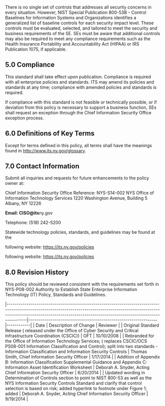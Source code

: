 There is no single set of controls that addresses all security concerns in every situation. However, NIST Special Publication 800-53B - Control Baselines for Information Systems and Organizations identifies a generalized list of baseline controls for each security impact level. These controls must be evaluated, selected, and tailored to meet the security and business requirements of the SE. SEs must be aware that additional controls may also be required to meet any compliance requirements such as the Health Insurance Portability and Accountability Act (HIPAA) or IRS Publication 1075, if applicable.

## **5.0 Compliance**

This standard shall take effect upon publication. Compliance is required with all enterprise policies and standards. ITS may amend its policies and standards at any time; compliance with amended policies and standards is required.

If compliance with this standard is not feasible or technically possible, or if deviation from this policy is necessary to support a business function, SEs shall request an exception through the Chief Information Security Office exception process.

## **$^{ }$6.0 Definitions of Key Terms**

Except for terms defined in this policy, all terms shall have the meanings found in http://www.its.ny.gov/glossary.

## **7.0 Contact Information**

Submit all inquiries and requests for future enhancements to the policy owner at:

Chief Information Security Office Reference: NYS-S14-002 NYS Office of Information Technology Services 1220 Washington Avenue, Building 5 Albany, NY 12226

**Email: CISO@its**ny.gov

Telephone: (518) 242-5200

Statewide technology policies, standards, and guidelines may be found at the

following website: https://its.ny.gov/policies

following website: https://its.ny.gov/policies

## **8.0 Revision History**

This policy should be reviewed consistent with the requirements set forth in NYS-P08-002 Authority to Establish State Enterprise Information Technology (IT) Policy, Standards and Guidelines.

|----------------------------------------------------------------------------------------------------------------------------------------------------------------------------------------------------------------------------------------------------|-----------------------------------------------------------------|------------|
| Date                                                                                                                                                                                                                                               | Description of Change                                           | Reviewer   |
| Original Standard Release ( released under the  Office of Cyber Security and Critical Infrastructure  Coordination (CSCIC))                                                                                                                        | OFT                                                             | 10/10/2008 |
| Rebranded for the Office of Information  Technology Services; ( replaces CSCIC/OCS  PS08-001 Information Classification and  Control);  split into two standards - Information  Classification and Information Security Controls                   | Thomas Smith,  Chief Information  Security Officer              | 1/17/2014  |
| Addition of Appendix B: Information Classification  Supplemental Guidance and Appendix C:  Information Asset Identification Worksheet                                                                                                              | Deborah A. Snyder,  Acting Chief  Information  Security Officer | 6/20/2014  |
| Updated wording in Determination of Controls  section to point to NIST 800-53 as well as the  NYS Information Security Controls Standard and  clarify that control selection is based on risk;  added hyperlink to footnote under Figure 1;  added | Deborah A. Snyder,  Acting Chief  Information  Security Officer | 9/19/2014  |